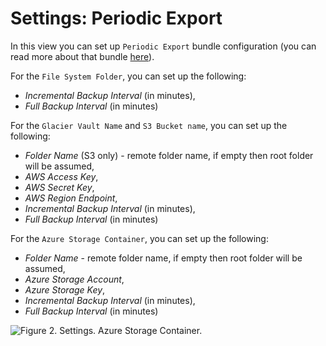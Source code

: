 # Settings: Periodic Export

In this view you can set up `Periodic Export` bundle configuration (you can read more about that bundle [here](../../../server/bundles/periodic-export)).

For the `File System Folder`, you can set up the following:

- *Incremental Backup Interval* (in minutes),
- *Full Backup Interval* (in minutes)

For the `Glacier Vault Name` and `S3 Bucket name`, you can set up the following:

- *Folder Name* (S3 only) - remote folder name, if empty then root folder will be assumed,
- *AWS Access Key*,
- *AWS Secret Key*,
- *AWS Region Endpoint*,
- *Incremental Backup Interval* (in minutes),
- *Full Backup Interval* (in minutes)

For the `Azure Storage Container`, you can set up the following:

- *Folder Name* - remote folder name, if empty then root folder will be assumed,
- *Azure Storage Account*,
- *Azure Storage Key*,
- *Incremental Backup Interval* (in minutes),
- *Full Backup Interval* (in minutes)

![Figure 2. Settings. Azure Storage Container.](images/settings-periodic_export-azure-2.png)
